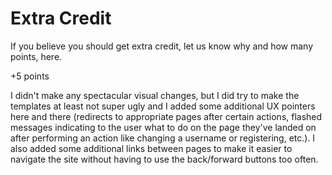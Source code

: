 # Extra Credit

If you believe you should get extra credit, let us know why and how many points, here.

+5 points

I didn't make any spectacular visual changes, but I did try to make the templates at least not super ugly and I added some additional UX pointers here and there (redirects to appropriate pages after certain actions, flashed messages indicating to the user what to do on the page they've landed on after performing an action like changing a username or registering, etc.). I also added some additional links between pages to make it easier to navigate the site without having to use the back/forward buttons too often.